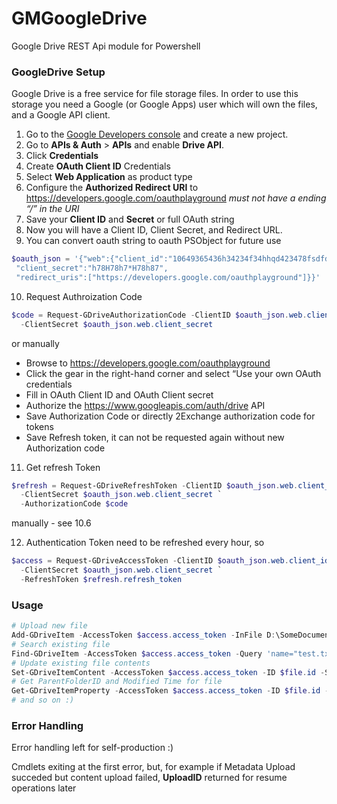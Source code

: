# GMGoogleDrive
Google Drive REST Api module for Powershell
### GoogleDrive Setup
Google Drive is a free service for file storage files. In order to use this storage you need a Google (or Google Apps) user which will own the files, and a Google API client.
1. Go to the [Google Developers console](https://console.developers.google.com/project) and create a new project.
2. Go to **APIs & Auth** > **APIs** and enable **Drive API**.
3. Click **Credentials**
4. Create **OAuth Client ID** Credentials
5. Select **Web Application** as product type
6. Configure the **Authorized Redirect URI** to https://developers.google.com/oauthplayground _must not have a ending “/” in the URI_
7. Save your **Client ID** and **Secret** or full OAuth string
8. Now you will have a Client ID, Client Secret, and Redirect URL.
9. You can convert oauth string to oauth PSObject for future use
 ``` powershell
$oauth_json = '{"web":{"client_id":"10649365436h34234f34hhqd423478fsdfdo.apps.googleusercontent.com",
  "client_secret":"h78H78h7*H78h87",
  "redirect_uris":["https://developers.google.com/oauthplayground"]}}' | ConvertFrom-Json
 ```
10. Request Authroization Code  
``` powershell
$code = Request-GDriveAuthorizationCode -ClientID $oauth_json.web.client_id `
  -ClientSecret $oauth_json.web.client_secret
```
  or manually  
  - Browse to https://developers.google.com/oauthplayground
  - Click the gear in the right-hand corner and select “Use your own OAuth credentials
  - Fill in OAuth Client ID and OAuth Client secret
  - Authorize the https://www.googleapis.com/auth/drive API
  - Save Authorization Code or directly 2Exchange authorization code for tokens
  - Save Refresh token, it can not be requested again without new Authorization code
11. Get refresh Token
``` powershell 
$refresh = Request-GDriveRefreshToken -ClientID $oauth_json.web.client_id `
  -ClientSecret $oauth_json.web.client_secret `
  -AuthorizationCode $code
```
  manually - see 10.6

12. Authentication Token need to be refreshed every hour, so

``` powershell
$access = Request-GDriveAccessToken -ClientID $oauth_json.web.client_id `
  -ClientSecret $oauth_json.web.client_secret `
  -RefreshToken $refresh.refresh_token
```

### Usage

``` powershell
# Upload new file
Add-GDriveItem -AccessToken $access.access_token -InFile D:\SomeDocument.doc -Name SomeDocument.doc
# Search existing file
Find-GDriveItem -AccessToken $access.access_token -Query 'name="test.txt"'
# Update existing file contents
Set-GDriveItemContent -AccessToken $access.access_token -ID $file.id -StringContent 'test file'
# Get ParentFolderID and Modified Time for file
Get-GDriveItemProperty -AccessToken $access.access_token -ID $file.id -Property parents, modifiedTime
# and so on :)
```
### Error Handling
Error handling left for self-production :)

Cmdlets exiting at the first error, but, for example if Metadata Upload succeded but content upload failed, **UploadID** returned for resume operations later
